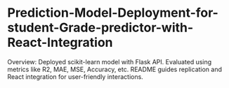 # Prediction-Model-Deployment-for-student-Grade-predictor-with-React-Integration
Overview:  Deployed scikit-learn model with Flask API. Evaluated using metrics like R2, MAE, MSE, Accuracy, etc. README guides replication and React integration for user-friendly interactions.
